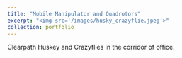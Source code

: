 ```yaml
---
title: "Mobile Manipulator and Quadrotors"
excerpt: "<img src='/images/husky_crazyflie.jpeg'>"
collection: portfolio
---
```


Clearpath Huskey and Crazyflies in the corridor of office.
